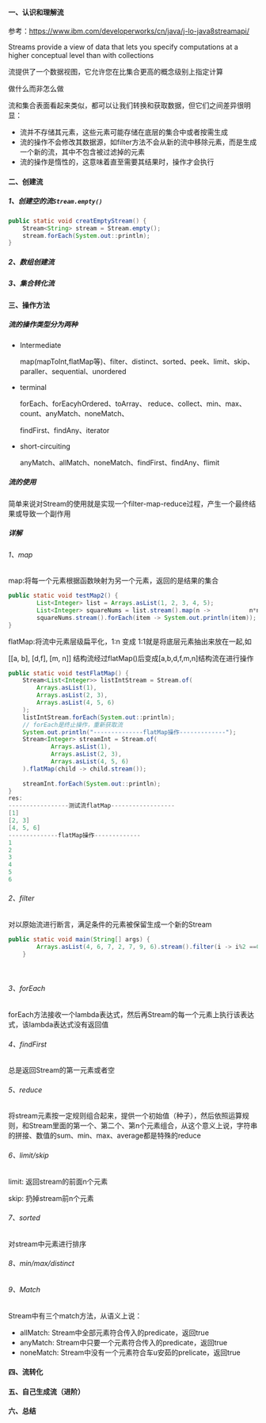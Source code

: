 #### 一、认识和理解流

参考：https://www.ibm.com/developerworks/cn/java/j-lo-java8streamapi/

Streams provide a view of data that lets you specify computations at a higher conceptual level than with collections

流提供了一个数据视图，它允许您在比集合更高的概念级别上指定计算

做什么而非怎么做

流和集合表面看起来类似，都可以让我们转换和获取数据，但它们之间差异很明显：

- 流并不存储其元素，这些元素可能存储在底层的集合中或者按需生成
- 流的操作不会修改其数据源，如filter方法不会从新的流中移除元素，而是生成一个新的流，其中不包含被过滤掉的元素
- 流的操作是惰性的，这意味着直至需要其结果时，操作才会执行



#### 二、创建流

##### 1、创建空的流`Stream.empty()`

```java
public static void creatEmptyStream() {
	Stream<String> stream = Stream.empty();
	stream.forEach(System.out::println);
}
```

##### 2、数组创建流



##### 3、集合转化流



#### 三、操作方法

##### 流的操作类型分为两种

- Intermediate

  map(mapToInt,flatMap等)、filter、distinct、sorted、peek、limit、skip、paraller、sequential、unordered

- terminal

  forEach、forEacyhOrdered、toArray、 reduce、collect、min、max、count、anyMatch、noneMatch、

  findFirst、findAny、iterator

- short-circuiting

  anyMatch、allMatch、noneMatch、findFirst、findAny、flimit

##### 流的使用

​		简单来说对Stream的使用就是实现一个filter-map-reduce过程，产生一个最终结果或导致一个副作用

##### 详解

###### 1、map

map:将每一个元素根据函数映射为另一个元素，返回的是结果的集合

```java
public static void testMap2() {
		List<Integer> list = Arrays.asList(1, 2, 3, 4, 5);
		List<Integer> squareNums = list.stream().map(n -> 			n*n).collect(Collectors.toList());
		squareNums.stream().forEach(item -> System.out.println(item));
}
```

flatMap:将流中元素层级扁平化，1:n 变成 1:1就是将底层元素抽出来放在一起,如

[[a, b], [d,f], [m, n]] 结构流经过flatMap()后变成[a,b,d,f,m,n]结构流在进行操作

```java
public static void testFlatMap() {
	Stream<List<Integer>> listIntStream = Stream.of(
		Arrays.asList(1),
		Arrays.asList(2, 3),
		Arrays.asList(4, 5, 6)
	);
	listIntStream.forEach(System.out::println);
	// forEach是终止操作，重新获取流
	System.out.println("--------------flatMap操作-------------");
	Stream<Integer> streamInt = Stream.of(
			Arrays.asList(1),
			Arrays.asList(2, 3),
			Arrays.asList(4, 5, 6)
	).flatMap(child -> child.stream());
		
	streamInt.forEach(System.out::println);
}
res:
-----------------测试流flatMap------------------
[1]
[2, 3]
[4, 5, 6]
--------------flatMap操作-------------
1
2
3
4
5
6
```

###### 2、filter

对以原始流进行断言，满足条件的元素被保留生成一个新的Stream

```java
public static void main(String[] args) {
		Arrays.asList(4, 6, 7, 2, 7, 9, 6).stream().filter(i -> i%2 ==0).forEach(System.out::println);
	}
```

​	

###### 3、forEach

forEach方法接收一个lambda表达式，然后再Stream的每一个元素上执行该表达式，该lambda表达式没有返回值



###### 4、findFirst

总是返回Stream的第一元素或者空

###### 5、reduce

将stream元素按一定规则组合起来，提供一个初始值（种子），然后依照运算规则，和Stream里面的第一个、第二个、第n个元素组合，从这个意义上说，字符串的拼接、数值的sum、min、max、average都是特殊的reduce

###### 6、limit/skip

limit: 返回stream的前面n个元素

skip: 扔掉stream前n个元素

###### 7、sorted

对stream中元素进行排序

###### 8、min/max/distinct



###### 9、Match

Stream中有三个match方法，从语义上说：

- allMatch:  Stream中全部元素符合传入的predicate，返回true
- anyMatch: Stream中只要一个元素符合传入的predicate，返回true
- noneMatch: Stream中没有一个元素符合车u安茹的prelicate，返回true

#### 四、流转化



#### 五、自己生成流（进阶）



#### 六、总结


